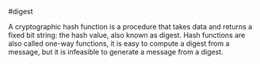 #digest

A cryptographic hash function is a procedure that takes data and returns a fixed bit string: the hash value, also known as digest. Hash functions are also called one-way functions, it is easy to compute a digest from a message, but it is infeasible to generate a message from a digest.
